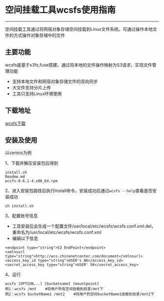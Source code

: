 # 空间挂载工具wcsfs使用指南

---

空间挂载工具通过将网宿对象存储空间挂载到Linux文件系统。可通过操作本地文件的方式操作对象存储中的文件

## 主要功能
wcsfs是基于s3fs,fuse搭建。通过将本地的文件操作映射为S3请求，实现文件管理功能

 - 支持本地文件和网宿对象存储文件的双向同步
 - 大文件支持分片上传
 - 工具只支持Linux环境使用

## 下载地址
[wcsfs下载](http://doc-pics.w.wcsapi.biz.matocloud.com/tool/wcsfs-0.6.1-8-centos-x86-64.zip)

## 安装及使用
以centos为例

1、下载并解压安装包后得到

```
install.sh
Readme.md
wcsfs-0.6.1-4.x86_64.rpm

```

2、进入安装包路径后执行install命令，安装成功后通过`wcsfs --help`查看是否安装成功

```
sh install.sh

```

3、配置账号信息

- 工具安装后会生成一个配置文件/usr/local/etc/wcsfs/wcsfs.conf.xml.del，重命名为/usr/local/etc/wcsfs/wcsfs.conf.xml
- 编辑以下信息

```
<endpoint type="string">S3 EndPoint</endpoint>
<xmlnsurl type="string">http://wcs.chinanetcenter.com/document</xmlnsurl>
<access_key_id type="string">USER's AK</access_key_id>
<secret_access_key type="string">USER' SK</secret_access_key>

```

4、运行

```
wcsfs [OPTION...] [bucketname] [mountpoint]
例1：wcsfs /mnt    #将用户所有空间挂载到目录/mnt下
例2：wcsfs bucketName1 /mnt2    #将用户的空间bucketName1挂载到目录/mnt2下
```

